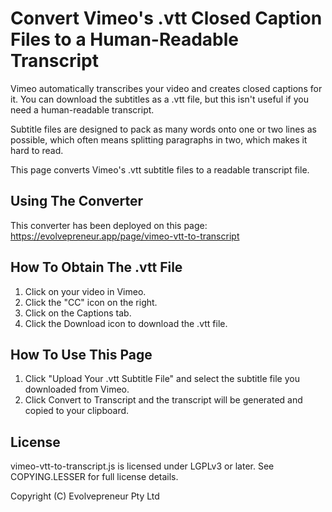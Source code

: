 # Convert Vimeo's .vtt Closed Caption Files to a Human-Readable Transcript

Vimeo automatically transcribes your video and creates closed captions for it. You can download the subtitles as a .vtt file, but this isn't useful if you need a human-readable transcript.

Subtitle files are designed to pack as many words onto one or two lines as possible, which often means splitting paragraphs in two, which makes it hard to read.

This page converts Vimeo's .vtt subtitle files to a readable transcript file.

## Using The Converter

This converter has been deployed on this page: https://evolvepreneur.app/page/vimeo-vtt-to-transcript

## How To Obtain The .vtt File

1. Click on your video in Vimeo.
2. Click the "CC" icon on the right.
3. Click on the Captions tab.
4. Click the Download icon to download the .vtt file.

## How To Use This Page

1. Click "Upload Your .vtt Subtitle File" and select the subtitle file you downloaded from Vimeo.
2. Click Convert to Transcript and the transcript will be generated and copied to your clipboard.

## License

vimeo-vtt-to-transcript.js is licensed under LGPLv3 or later. See COPYING.LESSER for full license details.

Copyright (C) Evolvepreneur Pty Ltd
